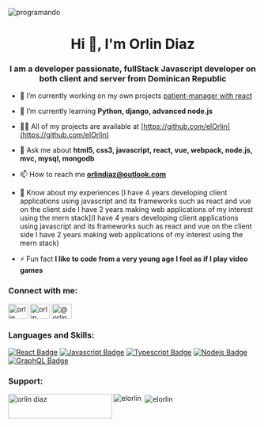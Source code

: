 ![programando](https://github.com/hebertdev1/hebertdev1/blob/master/javascript.gif)

<h1 align="center">Hi 👋, I'm Orlin Diaz</h1>
<h3 align="center">I am a developer passionate, fullStack Javascript developer on both client and server from Dominican Republic</h3>

- 🔭 I’m currently working on my own projects [patient-manager with react](https://github.com/elOrlin/Patient-Manager-With-React)

- 🌱 I’m currently learning **Python, django, advanced node.js**

- 👨‍💻 All of my projects are available at [https://github.com/elOrlin](https://github.com/elOrlin)

- 💬 Ask me about **html5, css3, javascript, react, vue, webpack, node.js, mvc, mysql, mongodb**

- 📫 How to reach me **orlindiaz@outlook.com**

- 📄 Know about my experiences [I have 4 years developing client applications using javascript and its frameworks such as react and vue on the client side I have 2 years making web applications of my interest using the mern stack](I have 4 years developing client applications using javascript and its frameworks such as react and vue on the client side I have 2 years making web applications of my interest using the mern stack)

- ⚡ Fun fact **I like to code from a very young age I feel as if I play video games**

<h3 align="left">Connect with me:</h3>
<p align="left">
<a href="https://linkedin.com/in/orlin diaz" target="blank"><img align="center" src="https://raw.githubusercontent.com/rahuldkjain/github-profile-readme-generator/master/src/images/icons/Social/linked-in-alt.svg" alt="orlin diaz" height="30" width="40" /></a>
<a href="https://fb.com/orlin diaz" target="blank"><img align="center" src="https://raw.githubusercontent.com/rahuldkjain/github-profile-readme-generator/master/src/images/icons/Social/facebook.svg" alt="orlin diaz" height="30" width="40" /></a>
<a href="https://instagram.com/@orlindelossantos" target="blank"><img align="center" src="https://raw.githubusercontent.com/rahuldkjain/github-profile-readme-generator/master/src/images/icons/Social/instagram.svg" alt="@orlindelossantos" height="30" width="40" /></a>
</p>

<h3 align="left">Languages and Skills:</h3>

[![React Badge](https://img.shields.io/badge/-React-61DBFB?style=for-the-badge&labelColor=black&logo=react&logoColor=61DBFB)](#) [![Javascript Badge](https://img.shields.io/badge/-Javascript-F0DB4F?style=for-the-badge&labelColor=black&logo=javascript&logoColor=F0DB4F)](#) [![Typescript Badge](https://img.shields.io/badge/-Typescript-007acc?style=for-the-badge&labelColor=black&logo=typescript&logoColor=007acc)](#) [![Nodejs Badge](https://img.shields.io/badge/-Nodejs-3C873A?style=for-the-badge&labelColor=black&logo=node.js&logoColor=3C873A)](#) [![GraphQL Badge](https://img.shields.io/badge/-GraphQl-e535ab?style=for-the-badge&labelColor=black&logo=node.js&logoColor=e535ab)](#)   

<h3 align="left">Support:</h3>
<p><a href="https://www.buymeacoffee.com/orlin diaz"> <img align="left" src="https://cdn.buymeacoffee.com/buttons/v2/default-yellow.png" height="50" width="210" alt="orlin diaz" /></a></p>

<div display="inline-block">
    <p><img align="left" src="https://github-readme-stats.vercel.app/api/top-langs?username=elorlin&show_icons=true&locale=en&layout=compact" alt="elorlin" /></p>

  <p>&nbsp;<img align="center" src="https://github-readme-stats.vercel.app/api?username=elorlin&show_icons=true&locale=en" alt="elorlin" /></p>
</div>
